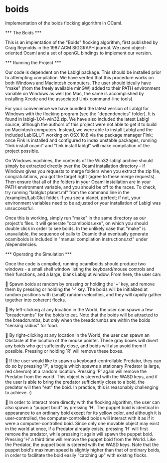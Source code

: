 boids
=====

Implementation of the boids flocking algorithm in OCaml. 

*** The Boids *** 

This is an implentation of the "Boids" flocking algorithm, first published by Craig Reynolds in the 1987 ACM SIGGRAPH journal. We used object-oriented Ocaml and a set of openGL bindings to implement our version. 

*** Running the Project ***

  Our code is dependent on the Lablgl package. This should be installed prior to attempting compilation. We have verifed that this procedure works on both Windows and Macintosh computers. The user should ideally have "make" (from the freely available minGW) added to their PATH environment variable on Windows as well (on Mac, the same is accomplished by installing Xcode and the associated Unix command-line tools).

  For your convenience we have bundled the latest version of Lablgl for Windows with the flocking program (see the "dependencies" folder). It is found in lablgl-1.04-win32.zip. We have also included the latest Lablgl source, although the authors of this project were not able to get it to build on Macintosh computers. Instead, we were able to install Lablgl and the included LablGLUT working on OSX 10.8 via the package manager Fink; once Fink is installed and configured to index unstable packages, running "fink install ocaml" and "fink install lablgl" will make compilation of the project possible.

  On Windows machines, the contents of the Win32-lablgl archive should simply be extracted directly over the Ocaml installation directory - if Windows gives you requests to merge folders when you extract the zip file, congratulations, you got the target right (agree to these merge requests). Then ensure that all of the folders in your Ocaml installation are in your PATH environment variable, and you should be off to the races. To check, try running "lablglut planet.ml" from the command line in the /examples/LablGlut folder. If you see a planet, perfect; if not, your environment variables need to be adjusted or your installation of Lablgl was unsuccessful.

  Once this is working, simply run "make" in the same directory as our project's files. It will generate "ocamlboids.exe", on which you should double click in order to see boids. In the unlikely case that "make" is unavailable, the sequence of calls to Ocamlc that eventually generate ocamlboids is included in "manual compilation instructions.txt" under /dependencies.

*** Operating the Simulation ***

  Once the code is compiled, running ocamlboids should produce two windows - a small shell window listing the keyboard/mouse controls and their functions, and a large, blank Lablglut window. From here, the user can:

 Spawn boids at random by pressing or holding the '+' key, and remove them by pressing or holding the '-' key. The boids will be initialized at random positions with (small) random velocities, and they will rapidly gather together into coherent flocks.

 By left-clicking at any location in the World, the user can spawn a few "breadcrumbs" for the boids to eat. Note that the boids will be attracted to the breadcrumbs, but only when the breadcrumbs are within the boids "sensing radius" for food.

 By right-clicking at any location in the World, the user can spawn an Obstacle at the location of the mouse pointer. These gray boxes will divert any boids who get suffciently close, and boids will also avoid them if possible. Pressing or holding `R' will remove these boxes.

 If the user would like to spawn a keyboard-controllable Predator, they can do so by pressing 'P', a toggle which spawns a stationary Predator (a large, red chevron) at a random location. Pressing 'P' again will remove the Predator from the world. This object is steered with the WASD keys, and if the user is able to bring the predator
sufficiently close to a boid, the predator will then "eat" the boid. In practice, this is reasonably challenging to achieve. :)

 In order to interact more directly with the flocking algorithm, the user can also spawn a "puppet boid" by pressing 'H'. The puppet boid is identical in appearance to an ordinary boid except for its yellow color, and although it is user-controlled, the computer-controlled boids will interact with it as if it were a computer-controlled boid. Since only one movable object may exist in the world at once, if a Predator already exists, pressing 'H' will first remove the predator, while pressing it again will spawn the puppet boid. Pressing 'H' a third time will remove the puppet boid from the World. Like the Predator, the puppet boid is steered with the WASD keys. Note that the puppet boid's maximum speed is slightly higher than that of ordinary boids, in order to facilitate the boid easily "catching up" with existing flocks.

